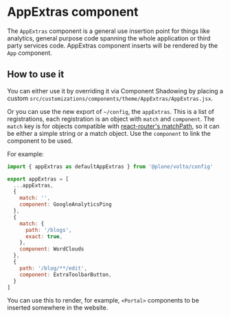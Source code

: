 # AppExtras component

The `AppExtras` component is a general use insertion point for things like
analytics, general purpose code spanning the whole application or third party
services code. AppExtras component inserts will be rendered by the `App`
component.

## How to use it

You can either use it by overriding it via Component Shadowing by placing
a custom `src/customizations/components/theme/AppExtras/AppExtras.jsx`.

Or you can use the new export of `~/config`, the `appExtras`. This is a list of
registrations, each registration is an object with `match` and `component`. The
`match` key is for objects compatible with [react-router's
matchPath](https://reactrouter.com/web/api/matchPath), so it can be either
a simple string or a match object. Use the `component` to link the component to
be used.

For example:

``` jsx
import { appExtras as defaultAppExtras } from '@plone/volto/config'

export appExtras = [
  ...appExtras,
  {
    match: '',
    component: GoogleAnalyticsPing
  },
  {
    match: {
      path: '/blogs',
      exact: true,
    },
    component: WordClouds
  },
  {
    path: '/blog/**/edit',
    component: ExtraToolbarButton,
  }
]
```

You can use this to render, for example, `<Portal>` components to be inserted
somewhere in the website.
